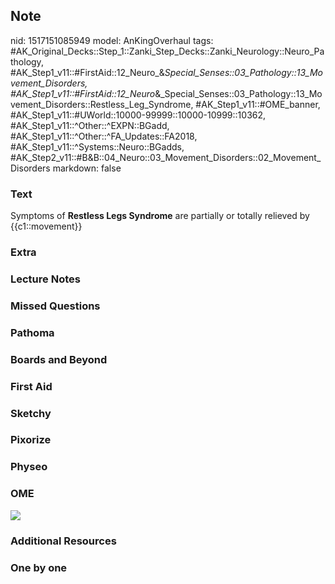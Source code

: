 ## Note
nid: 1517151085949
model: AnKingOverhaul
tags: #AK_Original_Decks::Step_1::Zanki_Step_Decks::Zanki_Neurology::Neuro_Pathology, #AK_Step1_v11::#FirstAid::12_Neuro_&_Special_Senses::03_Pathology::13_Movement_Disorders, #AK_Step1_v11::#FirstAid::12_Neuro_&_Special_Senses::03_Pathology::13_Movement_Disorders::Restless_Leg_Syndrome, #AK_Step1_v11::#OME_banner, #AK_Step1_v11::#UWorld::10000-99999::10000-10999::10362, #AK_Step1_v11::^Other::^EXPN::BGadd, #AK_Step1_v11::^Other::^FA_Updates::FA2018, #AK_Step1_v11::^Systems::Neuro::BGadds, #AK_Step2_v11::#B&B::04_Neuro::03_Movement_Disorders::02_Movement_Disorders
markdown: false

### Text
Symptoms of <b>Restless Legs Syndrome</b> are partially or totally
relieved by {{c1::movement}}

### Extra


### Lecture Notes


### Missed Questions


### Pathoma


### Boards and Beyond


### First Aid


### Sketchy


### Pixorize


### Physeo


### OME
<div class="ome-widget">
  <a href="https://onlinemeded.org?ref=anki"><img src=
  "_OME_AnkiFlashcards_General_7.png"></a>
</div>

### Additional Resources


### One by one

